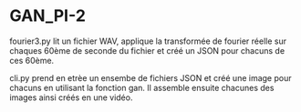 # GAN_PI-2
fourier3.py lit un fichier WAV, applique la transformée de fourier réelle sur chaques 60ème de seconde du fichier et créé un
JSON pour chacuns de ces 60ème.

cli.py prend en etrèe un ensembe de fichiers JSON et créé une image pour chacuns en utilisant la fonction gan.
Il assemble ensuite chacunes des images ainsi créés en une vidéo.
